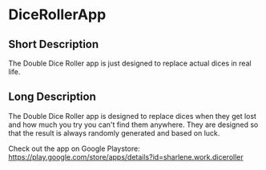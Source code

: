 # DiceRollerApp

## Short Description
The Double Dice Roller app is just designed to replace actual dices in real life.

## Long Description
The Double Dice Roller app is designed to replace dices when they get lost and how much you try you can't find them anywhere. They are designed so that the result is always randomly generated and based on luck.

Check out the app on Google Playstore: https://play.google.com/store/apps/details?id=sharlene.work.diceroller
